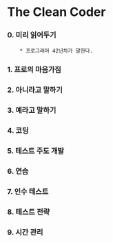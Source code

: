 # The Clean Coder


### 0. 미리 읽어두기
        * 프로그래머 42년차가 말한다. 
### 1. 프로의 마음가짐
### 2. 아니라고 말하기
### 3. 예라고 말하기
### 4. 코딩
### 5. 테스트 주도 개발
### 6. 연습
### 7. 인수 테스트
### 8. 테스트 전략
### 9. 시간 관리

